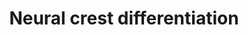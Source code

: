 ---
annotations:
- type: Pathway Ontology
  value: regulatory pathway
- type: Cell Type Ontology
  value: migratory cranial neural crest cell
- type: Cell Type Ontology
  value: neural crest derived neuron
authors:
- Mkutmon
- Egonw
- Eweitz
description: 'Gene regulatory network model of cranial neural crest cell (CNCC) development,
  adaped from PMID: 19575671. Most interactions in the model are proposed to regulate
  transcription of core factors involved involved in neural crest and downstream progenitor
  specification. Transcriptional regulation arrows are proposed to promote transcription,
  unless a graphical T-bar is present at the end of the arrow (commented to be inhibitors
  of transcriptional regulation). Additional gene information was obtained from http://www.ncbi.nlm.nih.gov/books/NBK53143  When
  citing thies pathway, please reference the source publication (PMID: 19575671).'
last-edited: 2021-05-21
organisms:
- Bos taurus
redirect_from:
- /index.php/Pathway:WP3273
- /instance/WP3273
schema-jsonld:
- '@context': https://schema.org/
  '@id': https://wikipathways.github.io/pathways/WP3273.html
  '@type': Dataset
  creator:
    '@type': Organization
    name: WikiPathways
  description: 'Gene regulatory network model of cranial neural crest cell (CNCC)
    development, adaped from PMID: 19575671. Most interactions in the model are proposed
    to regulate transcription of core factors involved involved in neural crest and
    downstream progenitor specification. Transcriptional regulation arrows are proposed
    to promote transcription, unless a graphical T-bar is present at the end of the
    arrow (commented to be inhibitors of transcriptional regulation). Additional gene
    information was obtained from http://www.ncbi.nlm.nih.gov/books/NBK53143  When
    citing thies pathway, please reference the source publication (PMID: 19575671).'
  keywords:
  - DLL1
  - DLL4
  - MBP
  - ZIC1
  - HAND1
  - WNT1
  - COL11A2
  - COL2A1
  - HDAC4
  - MYC
  - CDH7
  - NFKB2
  - FOXD3
  - PHOX2B
  - DMBX1
  - MSX1
  - TBX6
  - ZIC5
  - RBPJ
  - GSK3B
  - BMP4
  - FGF8
  - HDAC2
  - CTBP2
  - TLX2
  - ASCL1
  - GBX2
  - ITGB1
  - GJB1
  - DVL2
  - DVL3
  - HDAC10
  - NOTCH2
  - NOTCH3
  - PAX7
  - HDAC7
  - HDAC3
  - HOXA1
  - AXIN2
  - HDAC9
  - LHX1
  - SOX10
  - TFAP2B
  - OLIG2
  - DCT
  - E-CADHERIN
  - MSX2
  - RHOB
  - Differentiation
  - DLX5
  - HDAC8
  - SNAI2
  - DLL3
  - HDAC11
  - PRTG
  - TWIST1
  - NFKB1
  - NOTCH4
  - ISL1
  - AXIN1
  - MIA
  - TCF7L1
  - HES1
  - HDAC5
  - FGF19
  - SOX5
  - NOTCH1
  - HOXB1
  - OLIG1
  - WNT8A
  - PMP22
  - MPZ
  - WNT3A
  - ID1
  - FGFR1
  - GFAP
  - CTNNB1
  - NEUROG1
  - MITF
  - SMAD1
  - LHX5
  - CDH2
  - HDAC1
  - FZD3
  - FGFR3
  - TCF7L2
  - LHX2
  - BMP7
  - HEY2
  - CDH6
  - PAX3
  - FGF2
  - FGFR2
  - SOX9
  - HES5
  - TFAP2A
  - ETS1
  - HDAC6
  - MYB
  - OLIG3
  - SNAI1
  - DVL1
  license: CC0
  name: Neural crest differentiation
seo: CreativeWork
title: Neural crest differentiation
wpid: WP3273
---